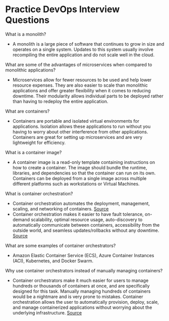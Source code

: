 # Practice DevOps Interview Questions

What is a monolith?
- A monolith is a large piece of software that continues to grow in size and operates on a single system. Updates to this system usually involve recompiling the entire application and do not scale well in the cloud.

What are some of the advantages of microservices when compared to monolithic applications?
- Microservices allow for fewer resources to be used and help lower resource expenses. They are also easier to scale than monolithic applications and offer greater flexibility when it comes to reducing downtime. Their modularity allows individual parts to be deployed rather than having to redeploy the entire application.

What are containers?
- Containers are portable and isolated virtual environments for applications. Isolation allows these applications to run without you having to worry about other interference from other applications. Containers are great for setting up microservices and are very lightweight for efficiency.

What is a container image?
- A container image is a read-only template containing instructions on how to create a container. The image should bundle the runtime, libraries, and dependencies so that the container can run on its own. Containers can be deployed from a single image across multiple different platforms such as workstations or Virtual Machines.

What is container orchestration?
- Container orchestration automates the deployment, management, scaling, and networking of containers. [Source](https://www.redhat.com/en/topics/containers/what-is-container-orchestration)
- Container orchestration makes it easier to have fault tolerance, on-demand scalability, optimal resource usage, auto-discovery to automatically communicate between containers, accessibility from the outside world, and seamless updates/rollbacks without any downtime. [Source](https://learning.edx.org/course/course-v1:LinuxFoundationX+LFS158x+1T2022/home)

What are some examples of container orchestrators?
- Amazon Elastic Container Service (ECS), Azure Container Instances (ACI), Kubernetes, and Docker Swarm.

Why use container orchestrators instead of manually managing containers?
- Container orchestrators make it much easier for users to manage hundreds or thousands of containers at once, and are specifically designed for this task. Manually managing hundreds of containers would be a nightmare and is very prone to mistakes. Container orchestration allows the user to automatically provision, deploy, scale, and manage containerized applications without worrying about the underlying infrastructure. [Source](https://cloud.google.com/discover/what-is-container-orchestration)
